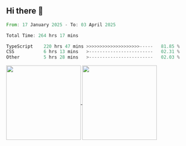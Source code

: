 ## Hi there 👋
<!--START_SECTION:waka-->

```rust
From: 17 January 2025 - To: 03 April 2025

Total Time: 264 hrs 17 mins

TypeScript    220 hrs 47 mins >>>>>>>>>>>>>>>>>>>>-----   81.85 %
CSS           6 hrs 13 mins   >------------------------   02.31 %
Other         5 hrs 28 mins   >------------------------   02.03 %
```

<!--END_SECTION:waka-->

<a href="https://github.com/anuraghazra/github-readme-stats">
  <img height=200 align="center" src="https://github-readme-stats.vercel.app/api/top-langs/?username=paulgeorge35&layout=donut&langs_count=5&theme=transparent" />
</a>
<a href="https://github.com/anuraghazra/convoychat">
  <img height=200 align="center" src="https://github-readme-stats.vercel.app/api?username=paulgeorge35&show_icons=true&show=prs_merged&theme=transparent&rank_icon=github" />
</a>
